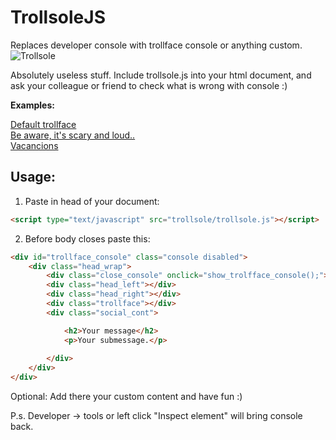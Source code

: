 TrollsoleJS
===========
Replaces developer console with trollface console or anything custom.
![Trollsole](http://trollsole.artrayd.com/img/trollsole.png)


Absolutely useless stuff. Include trollsole.js into your html document, and ask your colleague or friend to check what is wrong with console :)

<b>Examples:</b>

<a href="http://trollsole.artrayd.com/" target="_blank">Default trollface</a><br>
<a href="http://trollsole.artrayd.com/fear.html" target="_blank">Be aware, it's scary and loud..</a><br>
<a href="http://trollsole.artrayd.com/vacancion.html" target="_blank">Vacancions</a><br>

<h2>Usage:</h2>

1. Paste in head of your document:
```html
<script type="text/javascript" src="trollsole/trollsole.js"></script>
```
2. Before body closes paste this:


```html
<div id="trollface_console" class="console disabled">
	<div class="head_wrap">
		<div class="close_console" onclick="show_trolfface_console();"></div>
		<div class="head_left"></div>
		<div class="head_right"></div>
		<div class="trollface"></div>
		<div class="social_cont">

			<h2>Your message</h2>
			<p>Your submessage.</p>
				
		</div>
	</div>
</div>
```


Optional:
Add there your custom content and have fun :)

P.s.
Developer -> tools or left click "Inspect element" will bring console back.
